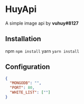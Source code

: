 # HuyApi
A simple image api by **vuhuy#8127**
## Installation
npm
```npm install```
yarn
```yarn install```
## Configuration
```json
{
  "MONGODB": "",
  "PORT": 80,
  "WHITE_LIST": [""]
}
```
